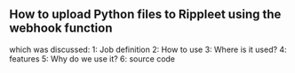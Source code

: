 How to upload Python files to Rippleet using the webhook function
-----------------
which was discussed:
1: Job definition
2: How to use
3: Where is it used?
4: features
5: Why do we use it?
6: source code

